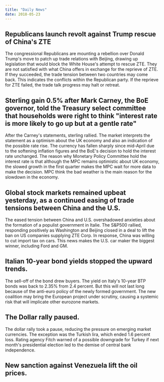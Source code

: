 ```yaml
---
title: "Daily News"
date: 2018-05-23
---
```


## Republicans launch revolt against Trump rescue of China's ZTE

The congressional Republicans are mounting a rebellion over Donald Trump's move to patch up trade relations with Beijing, drawing up legislation that would block the White House's attempt to rescue ZTE. They are not satisfied with what China offers in exchange for the reprieve of ZTE. If they succeeded, the trade tension between two countries may come back. This indicates the conflicts within the Republican party. If the reprieve for ZTE failed, the trade talk progress may halt or retreat.

## Sterling gain 0.5% after Mark Carney, the BoE governor, told the Treasury select committee that households were right to think "interest rate is more likely to go up but at a gentle rate"

After the Carney's statements, sterling rallied. The market interprets the statement as a optimism about the UK economy and also an indication of the possible rate rise. The currency has fallen sharply since mid-April due to the softening inflation figures and the BoE's decision to hold the interest rate unchanged. The reason why Monetary Policy Committee hold the interest rate is that although the MPC remains optimistic about UK economy, the slowed growth in the first quarter makes the MPC wait for more data to make the decision. MPC think the bad weather is the main reason for the slowdown in the economy. 

## Global stock markets remained upbeat yesterday, as a continued easing of trade tensions between China and the U.S.

The eased tension between China and U.S. overshadowed anxieties about the formation of a populist government in Italie. The S&P500 rallied, responding positively as Washington and Beijing closed in a deal to lift the ban on US companies supplying ZTE Corp. In response, China was willing to cut import tax on cars. This news makes the U.S. car maker the biggest winner, including Ford and GM. 

## Italian 10-year bond yields stopped the upward trends.

The sell-off of the bond drew buyers. The yield on Italy's 10-year BTP bonds was back to 2.35% from 2.4 percent. But this will not last long because of the anti-euro policy of the newly formed government. The new coalition may bring the European project under scrutiny, causing a systemic risk that will implicate other eurozone markets.

## The Dollar rally paused.

The dollar rally took a pause, reducing the pressure on emerging market currencies. The exception was the Turkish lira, which ended 1.6 percent loss. Rating agency Fitch warned of a possible downgrade for Turkey if next month's presidential election led to the demise of central bank independence.

## New sanction against Venezuela lift the oil prices. 

